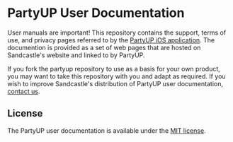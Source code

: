 # PartyUP User Documentation

User manuals are important! This repository contains the support, terms of use, and privacy pages referred to by the [PartyUP iOS application](https://github.com/SandcastleApps/partyup). The documention is provided as a set of web pages that are hosted on Sandcastle's website and linked to by PartyUP.

If you fork the partyup repository to use as a basis for your own product, you may want to take this repository with you and adapt as required.  If you wish to improve Sandcastle's distribution of PartyUP user documentation, [contact us](mailto:todd@sandcastleapps.com).

## License

The PartyUP user documentation is available under the [MIT license](License.md).
